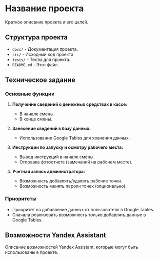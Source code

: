 # Название проекта

Краткое описание проекта и его целей.

## Структура проекта

- `docs/` - Документация проекта.
- `src/` - Исходный код проекта.
- `tests/` - Тесты для проекта.
- `README.md` - Этот файл.

## Техническое задание

### Основные функции

1. **Получение сведений о денежных средствах в кассе:**
   - В начале смены.
   - В конце смены.

2. **Занесение сведений в базу данных:**
   - Использование Google Tables для хранения данных.

3. **Инструкции по запуску и осмотру рабочего места:**
   - Вывод инструкций в начале смены.
   - Отправка фотоотчета (замечаний на рабочем месте).

4. **Учетная запись администратора:**
   - Возможность добавлять/удалять рабочие точки.
   - Возможность менять пароли точек (опционально).

### Приоритеты

- Приоритет на добавление данных от пользователя в Google Tables.
- Сначала реализовать возможность только добавлять данные в Google Tables.

## Возможности Yandex Assistant

Описание возможностей Yandex Assistant, которые могут быть использованы в проекте.
